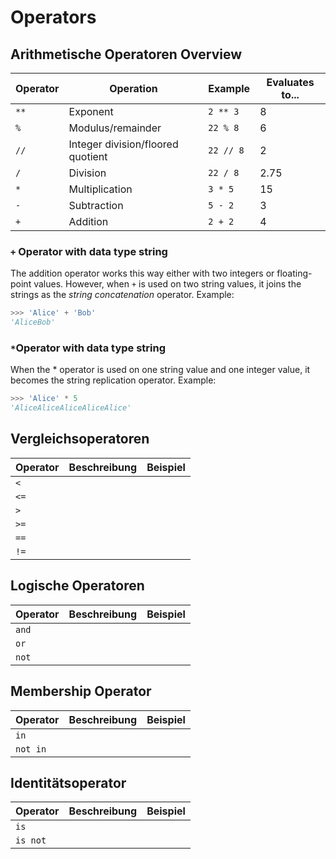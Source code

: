 # Operators

## Arithmetische Operatoren Overview
| Operator | Operation                   | Example  | Evaluates to... |
|----------|-----------------------------|----------|-----------------|
| `**`     | Exponent                    | `2 ** 3` | 8               |
| `%`      | Modulus/remainder           | `22 % 8` | 6               |
| `//`     | Integer division/floored quotient | `22 // 8` | 2               |
| `/`      | Division                    | `22 / 8` | 2.75            |
| `*`      | Multiplication              | `3 * 5`  | 15              |
| `-`      | Subtraction                 | `5 - 2`  | 3               |
| `+`      | Addition                    | `2 + 2`  | 4               |

### `+` Operator with data type string
The addition operator works this way either with two integers or floating-point values.
However, when `+` is used on two string values, it joins the strings as the *string concatenation*  operator. Example:
```py
>>> 'Alice' + 'Bob'
'AliceBob'
```
### `*`Operator with data type string
When the * operator is used on one string value and one integer value, it becomes the string replication operator. Example:
```py
>>> 'Alice' * 5
'AliceAliceAliceAliceAlice'
```


## Vergleichsoperatoren
| Operator | Beschreibung | Beispiel          |
|:---------|:-------------|:------------------|
| `<`      |              |                   |
| `<=`     |              |                   |
| `>`      |              |                   |
| `>=`     |              |                   |
| `==`     |              |                   |
| `!=`     |              |                   |

## Logische Operatoren
| Operator | Beschreibung | Beispiel          |
|:---------|:-------------|:------------------|
| `and`    |              |                   |
| `or`     |              |                   |
| `not`    |              |                   |

## Membership Operator
| Operator | Beschreibung | Beispiel          |
|:---------|:-------------|:------------------|
| `in`     |              |                   |
| `not in` |              |                   |

## Identitätsoperator
| Operator | Beschreibung | Beispiel          |
|:---------|:-------------|:------------------|
| `is`     |              |                   |
| `is not` |              |                   |
